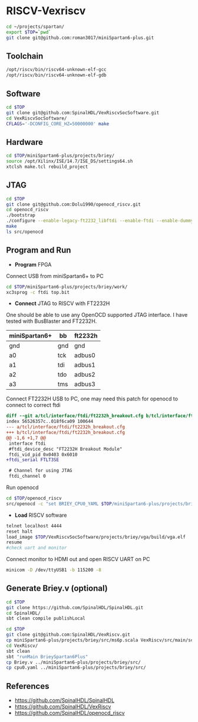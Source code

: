 # RISCV-Vexriscv

```sh
cd ~/projects/spartan/
export $TOP=`pwd`
git clone git@github.com:roman3017/miniSpartan6-plus.git
```

## Toolchain

```sh
/opt/riscv/bin/riscv64-unknown-elf-gcc
/opt/riscv/bin/riscv64-unknown-elf-gdb
```

## Software

```sh
cd $TOP
git clone git@github.com:SpinalHDL/VexRiscvSocSoftware.git
cd VexRiscvSocSoftware/
CFLAGS='-DCONFIG_CORE_HZ=50000000' make
```

## Hardware

```sh
cd $TOP/miniSpartan6-plus/projects/briey/
source /opt/Xilinx/ISE/14.7/ISE_DS/settings64.sh
xtclsh make.tcl rebuild_project
```

## JTAG

```sh
cd $TOP
git clone git@github.com:Dolu1990/openocd_riscv.git
cd openocd_riscv
./bootstrap
./configure --enable-legacy-ft2232_libftdi --enable-ftdi --enable-dummy --disable-werror
make
ls src/openocd
```

## Program and Run

- **Program** FPGA

Connect USB from miniSpartan6+ to PC

```sh
cd $TOP/miniSpartan6-plus/projects/briey/work/
xc3sprog -c ftdi top.bit
```

- **Connect** JTAG to RISCV with FT2232H

 One should be able to use any OpenOCD supported JTAG interface. I have tested with BusBlaster and FT2232H.

miniSpartan6+|bb |ft2232h
-------------|---|-------
gnd          |gnd|gnd
a0           |tck|adbus0
a1           |tdi|adbus1
a2           |tdo|adbus2
a3           |tms|adbus3

Connect FT2232H USB to PC, one may need this patch for openocd to connect to correct ftdi

```diff
diff --git a/tcl/interface/ftdi/ft2232h_breakout.cfg b/tcl/interface/ftdi/ft2232h_breakout.cfg
index 56526357c..018f6ca09 100644
--- a/tcl/interface/ftdi/ft2232h_breakout.cfg
+++ b/tcl/interface/ftdi/ft2232h_breakout.cfg
@@ -1,6 +1,7 @@
 interface ftdi
 #ftdi_device_desc "FT2232H Breakout Module"
 ftdi_vid_pid 0x0403 0x6010
+ftdi_serial FTLT3SE

 # Channel for using JTAG
 ftdi_channel 0
```

Run openocd

```sh
cd $TOP/openocd_riscv
src/openocd -c "set BRIEY_CPU0_YAML $TOP/miniSpartan6-plus/projects/briey/src/cpu0.yaml" -f tcl/interface/ftdi/ft2232h_breakout.cfg -f tcl/target/briey.cfg -s tcl
```

- **Load** RISCV software

```sh
telnet localhost 4444
reset halt
load_image $TOP/VexRiscvSocSoftware/projects/briey/vga/build/vga.elf
resume
#check uart and monitor
```

 Connect monitor to HDMI out and open RISCV UART on PC

```sh
minicom -D /dev/ttyUSB1 -b 115200 -8
```

## Generate Briey.v (optional)

```sh
cd $TOP
git clone https://github.com/SpinalHDL/SpinalHDL.git
cd SpinalHDL/
sbt clean compile publishLocal
```

```sh
cd $TOP
git clone git@github.com:SpinalHDL/VexRiscv.git
cp miniSpartan6-plus/projects/briey/src/ms6p.scala VexRiscv/src/main/scala/vexriscv/demo/
cd VexRiscv/
sbt clean
sbt "runMain BrieySpartan6Plus"
cp Briey.v ../miniSpartan6-plus/projects/briey/src/
cp cpu0.yaml ../miniSpartan6-plus/projects/briey/src/
```

## References

- https://github.com/SpinalHDL/SpinalHDL
- https://github.com/SpinalHDL/VexRiscv
- https://github.com/SpinalHDL/openocd_riscv
